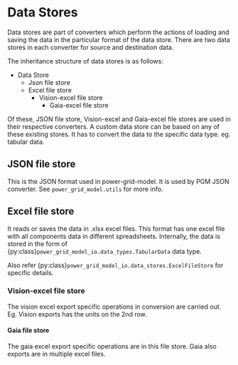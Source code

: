 <!--
SPDX-FileCopyrightText: 2022 Contributors to the Power Grid Model project <dynamic.grid.calculation@alliander.com>

SPDX-License-Identifier: MPL-2.0
-->

# Data Stores

Data stores are part of converters which perform the actions of loading and saving the data in the particular format of the data store.
There are two data stores in each converter for source and destination data.

The inheritance structure of data stores is as follows:

- Data Store
  - Json file store
  - Excel file store
    - Vision-excel file store
      - Gaia-excel file store

Of these, JSON file store, Vision-excel and Gaia-excel file stores are used in their respective converters.
A custom data store can be based on any of these existing stores. It has to convert the data to the specific data type. eg. tabular data.

## JSON file store

This is the JSON format used in power-grid-model. It is used by PGM JSON converter. See `power_grid_model.utils` for more info.

## Excel file store

It reads or saves the data in .xlsx excel files.
This format has one excel file with all components data in different spreadsheets.
Internally, the data is stored in the form of {py:class}`power_grid_model_io.data_types.TabularData` data type.

Also refer {py:class}`power_grid_model_io.data_stores.ExcelFileStore` for specific details.

### Vision-excel file store

The vision excel export specific operations in conversion  are carried out.
Eg. Vision exports has the units on the 2nd row.

#### Gaia file store

The gaia excel export specific operations are in this file store.
Gaia also exports are in multiple excel files.